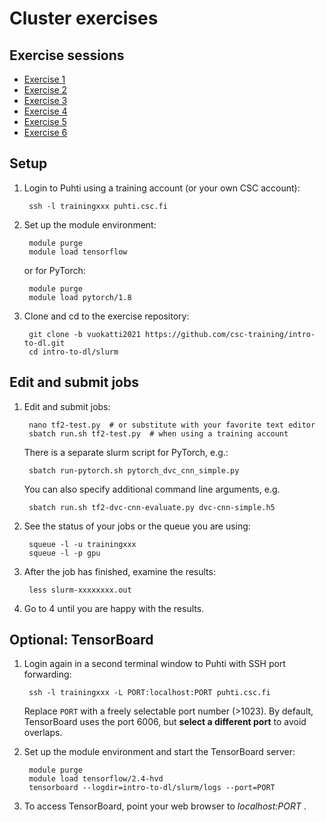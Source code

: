 # Cluster exercises

## Exercise sessions

* [Exercise 1](Exercise_1.md)
* [Exercise 2](Exercise_2.md)
* [Exercise 3](Exercise_3.md)
* [Exercise 4](Exercise_4.md)
* [Exercise 5](Exercise_5.md)
* [Exercise 6](Exercise_6.md)

## Setup

1. Login to Puhti using a training account (or your own CSC account):

        ssh -l trainingxxx puhti.csc.fi
        
2. Set up the module environment:

        module purge
        module load tensorflow

   or for PyTorch:
   
        module purge
        module load pytorch/1.8

3. Clone and cd to the exercise repository:

        git clone -b vuokatti2021 https://github.com/csc-training/intro-to-dl.git
        cd intro-to-dl/slurm

## Edit and submit jobs

1. Edit and submit jobs:

        nano tf2-test.py  # or substitute with your favorite text editor
        sbatch run.sh tf2-test.py  # when using a training account

   There is a separate slurm script for PyTorch, e.g.:
   
        sbatch run-pytorch.sh pytorch_dvc_cnn_simple.py

   You can also specify additional command line arguments, e.g.

        sbatch run.sh tf2-dvc-cnn-evaluate.py dvc-cnn-simple.h5

2. See the status of your jobs or the queue you are using:

        squeue -l -u trainingxxx
        squeue -l -p gpu

3. After the job has finished, examine the results:

        less slurm-xxxxxxxx.out

7. Go to 4 until you are happy with the results.

## Optional: TensorBoard

1. Login again in a second terminal window to Puhti with SSH port forwarding:

        ssh -l trainingxxx -L PORT:localhost:PORT puhti.csc.fi
        
   Replace `PORT` with a freely selectable port number (>1023). By default, TensorBoard uses the port 6006, but **select a different port** to avoid overlaps. 

2. Set up the module environment and start the TensorBoard server:

        module purge
        module load tensorflow/2.4-hvd
        tensorboard --logdir=intro-to-dl/slurm/logs --port=PORT

3. To access TensorBoard, point your web browser to *localhost:PORT* .
